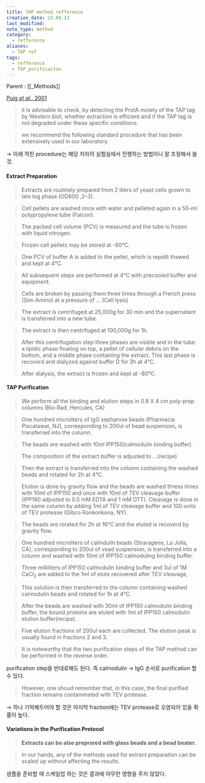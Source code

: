 ```yaml
---
title: TAP method refference
creation_date: 23.04.13
last_modified: 
note_type: method
category:
  - refference
aliases:
  - TAP ref
tags:
  - refference
  - TAP_purificaiton
---
```


Parent : [[_Methods]]


[Puig *et al.*, 2001](zotero://select/items/@puig2001)

>it is advisable to check, by detecting the ProtA moiety of the TAP tag by Western blot, whether extraction is efficient and if the TAP tag is not degraded under these specific conditions.

>we recommend the following standard procedure that has been extensively used in our laboratory.

→ 아래 적힌 procedure는 해당 저자의 실험실에서 진행하는 방법이니 잘 조정해서 쓸 것. 

#### Extract Preparation

> Extracts are routinely prepared from 2 liters of yeast cells grown to late log phase (OD600 ,2–3).

> Cell pellets are washed once with water and pelleted again in a 50-ml polypropylene tube (Falcon).

>The packed cell volume (PCV) is measured and the tube is frozen with liquid nitrogen.

>Frozen cell pellets may be stored at -80℃.

> One PCV of buffer A is added to the pellet, which is repidlt thawed and kept at 4℃.

> All subsequent steps are performed at 4℃ with precooled buffer and equipment.

> Cells are broken by passing them three times through a French press (Sim-Amino) at a pressure of  … (Cell lysis)

> The extract is centrifuged at 25,000g for 30 min and the supernatant is transferred into a new tube.

> The extract is then centrifuged at 100,000g for 1h.

> After this centrifugation step three phases are visible and in the tube: a lipidic phase floating on top, a pellet of cellular debris on the bottom, and a middle phase containing the extract. This last phase is recoverd and dialyzed against buffer D for 3h at 4℃.

> After dialysis, the extract is frozen and kept at -80℃.

#### TAP Purification

> We perform all the binding and elution steps in 0.8 X 4 cm poly-prep columns (Bio-Rad, Hercules, CA)

> One hundred microliters of IgG sepharose beads (Pharmacia Piscatawat, NJ), corresponding to 200ul of bead suspension, is transferred into the column.

> The beads are washed with 10ml IPP150(calmodulin binding buffer).

> The composition of the extract buffer is adjusted to …(recipe)

> Then the extract is transferred into the column containing the washed beads and rotated for 2h at 4℃.

> Elution is done by gravity flow and the beads are washed thress times with 10ml of IPP150 and once with 10ml of TEV cleavage buffer (IPP180 adjusted to 0.5 mM EDTA and 1 mM DTT). Cleavage is done in the same column by adding 1ml of TEV cleavage buffer and 100 units of TEV protease (Gibco Ronkonkona, NY).

> The beads are rorated for 2h at 16℃ and the eluted is recoverd by gravity flow.

> One hundred microliters of calmdulin beads (Straragene, La Jolla, CA), corresponding to 200ul of vead suspension, is transferred into a column and washed with 10ml of IPP150 calmoduling binding buffer.

> Three milliliters of IPP150 calmodulin binding buffer and 3ul of 1M CaCl<sub>2</sub> are added to the 1ml of elute recovered after TEV cleavage,

> This solution is then transferred to the column containing washed calmodulin beads and rotated for 1h at 4℃.

> After the beads are washed with 30ml of IPP150 calmodulin binding buffer, the bound proteins are eluted with 1ml of IPP150 calmodulin elution buffer(recipe).

> Five elution fractions of 200ul each are collected. The elution peak is usually found in fractions 2 and 3.

> It is noteworthy that the two purification steps of the TAP method can be performed in the reverse order.

purification step을 반대로해도 된다. 즉 calmodulin → IgG 순서로 purification 할 수 있다.

> However, one shoud remember that, in this case, the final purified fraction remains contaminated with TEV protease.

→ 하나 기억해두어야 할 것은 마지막 fraction에는 TEV protease로 오염되어 있을 확률이 높다.


#### Variations in the Purification Protocol

>**Extracts can be also preprared with glass beads and a bead beater.**

> In our hands, any of the methods used for extract preparation can be scaled up without affecting the results.

샘플을 준비할 때 스케일업 하는 것은 결과에 아무런 영향을 주지 않았다.
